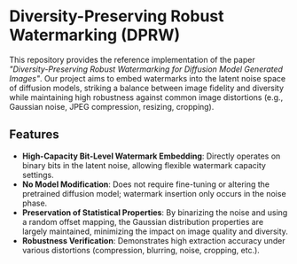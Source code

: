 # Diversity-Preserving Robust Watermarking (DPRW)

This repository provides the reference implementation of the paper *"Diversity-Preserving Robust Watermarking for Diffusion Model Generated Images"*. Our project aims to embed watermarks into the latent noise space of diffusion models, striking a balance between image fidelity and diversity while maintaining high robustness against common image distortions (e.g., Gaussian noise, JPEG compression, resizing, cropping).

## Features

- **High-Capacity Bit-Level Watermark Embedding**: Directly operates on binary bits in the latent noise, allowing flexible watermark capacity settings.  
- **No Model Modification**: Does not require fine-tuning or altering the pretrained diffusion model; watermark insertion only occurs in the noise phase.  
- **Preservation of Statistical Properties**: By binarizing the noise and using a random offset mapping, the Gaussian distribution properties are largely maintained, minimizing the impact on image quality and diversity.  
- **Robustness Verification**: Demonstrates high extraction accuracy under various distortions (compression, blurring, noise, cropping, etc.).  
